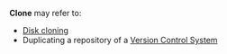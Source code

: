 **Clone** may refer to:

*   [Disk cloning](/index.php/Disk_cloning "Disk cloning")
*   Duplicating a repository of a [Version Control System](/index.php/Version_Control_System "Version Control System")
